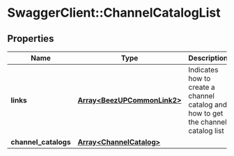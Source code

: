 # SwaggerClient::ChannelCatalogList

## Properties
Name | Type | Description | Notes
------------ | ------------- | ------------- | -------------
**links** | [**Array&lt;BeezUPCommonLink2&gt;**](BeezUPCommonLink2.md) | Indicates how to create a channel catalog and how to get the channel catalog list | [optional] 
**channel_catalogs** | [**Array&lt;ChannelCatalog&gt;**](ChannelCatalog.md) |  | [optional] 


